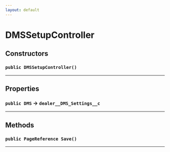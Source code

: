 ```yaml
---
layout: default
---
```

# DMSSetupController
## Constructors
### `public DMSSetupController()`
---
## Properties

### `public DMS` → `dealer__DMS_Settings__c`


---
## Methods
### `public PageReference Save()`
---
